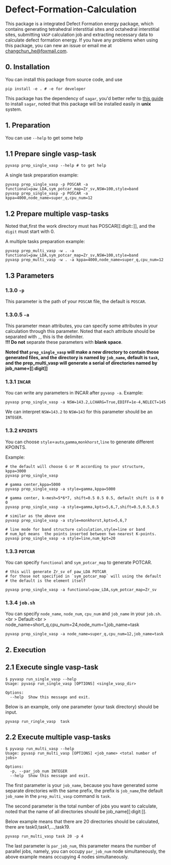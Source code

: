 # Defect-Formation-Calculation

This package is a integrated Defect Formation energy package, which contains generating tetrahedral interstitial sites and  octahedral interstitial sites, submitting `VASP` calculation job and extracting necessary data to calculate defect formation energy. If you have any problems when using this package, you can new an issue or email me at changchun_he@foxmail.com.




## 0. Installation
You can install this package from source code, and use

```shell
pip install -e . # -e for developer
```

This package has the dependency of  `sagar`, you'd better refer to [this guide](https://sagar.readthedocs.io/zh_CN/latest/installation/quick_install.html)  to install `sagar`, noted that this package  will be installed easily in __unix__ system.

## 1. Preparation

You can use `--help` to get some help

## 1.1 Prepare single vasp-task

```shell
pyvasp prep_single_vasp --help # to get help
```

A single task  preparation example:

```shell
pyvasp prep_single_vasp -p POSCAR -a functional=paw_LDA,sym_potcar_map=Zr_sv,NSW=100,style=band
pyvasp prep_single_vasp -p POSCAR -a kppa=4000,node_name=super_q,cpu_num=12
```

## 1.2 Prepare multiple vasp-tasks

Noted that,first the work directory must has POSCAR[[:digit::]], and the `digit` must start with 0.


A multiple tasks preparation example:

```shell
pyvasp prep_multi_vasp -w . -a functional=paw_LDA,sym_potcar_map=Zr_sv,NSW=100,style=band
pyvasp prep_multi_vasp -w . -a kppa=4000,node_name=super_q,cpu_num=12
```

## 1.3 Parameters

### 1.3.0 `-p`

This parameter is the path of your `POSCAR` file, the default is `POSCAR`.

### 1.3.0.5 `-a`

This parameter mean attributes, you can specify some attributes in your calculation through this parameter. Noted that each attribute should be separated with `,`, this is the delimiter. <br />
 **!!! Do not** separate these parameters with **blank space**.

__Noted that `prep_single_vasp` will make a new directory to contain those generated files, and the directory is named by `job_name`, default is `task`, and the prep_multi_vasp will generate a serial of directories named by job_name+[[:digit]]__

### 1.3.1 `INCAR`

You can write any parameters  in INCAR  after `pyvasp -a`. Example:

```shell
pyvasp prep_single_vasp -a NSW=143.2,LCHARG=True,EDIFF=1e-4,NELECT=145
```
We can interpret `NSW=143.2` to `NSW=143` for this parameter should be an `INTEGER`.

### 1.3.2 `KPOINTS`
You can choose `style`=`auto`,`gamma`,`monkhorst`,`line` to generate different KPOINTS.

Example:
```shell
# the default will choose G or M according to your structure, kppa=3000
pyvasp prep_single_vasp

# gamma center,kppa=5000
pyvasp prep_single_vasp -a style=gamma,kppa=5000

# gamma center, k-mesh=5*6*7, shift=0.5 0.5 0.5, default shift is 0 0 0
pyvasp prep_single_vasp -a style=gamma,kpts=5,6,7,shift=0.5,0.5,0.5

# similar as the above one
pyvasp prep_single_vasp -a style=monkhorst,kpts=5,6,7

# line mode for band structure calculation,style=line or band
# num_kpt means  the points inserted between two nearest K-points.
pyvasp prep_single_vasp -a style=line,num_kpt=20
```

### 1.3.3 `POTCAR`
You can specify `functional` and `sym_potcar_map` to generate POTCAR.


```shell
# this will generate Zr_sv of paw_LDA POTCAR
# for those not specified in `sym_potcar_map` will using the default
# the default is the element itself

pyvasp prep_single_vasp -a functional=paw_LDA,sym_potcar_map=Zr_sv
```

### 1.3.4 `job.sh`
You can specify `node_name`, `node_num`, `cpu_num` and `job_name` in your `job.sh`.<br \>
Default:<br \>
node_name=short_q,cpu_num=24,node_num=1,job_name=task

```shell
pyvasp prep_single_vasp -a node_name=super_q,cpu_num=12,job_name=task
```

## 2. Execution

## 2.1 Execute single vasp-task

```shell
$ pyvasp run_single_vasp --help
Usage: pyvasp run_single_vasp [OPTIONS] <single_vasp_dir>

Options:
  --help  Show this message and exit.
```

Below is an example, only one parameter (your task directory) should be input.

```shell
pyvasp run_ringle_vasp  task
```


## 2.2 Execute multiple vasp-tasks

```shell
$ pyvasp run_multi_vasp --help
Usage: pyvasp run_multi_vasp [OPTIONS] <job_name> <total number of jobs>

Options:
  -p, --par_job_num INTEGER
  --help  Show this message and exit.
```

The first parameter is your `job_name`, because you have generated some separate directories with the same prefix, the prefix is `job_name`,the default `job_name` in the `prep_multi_vasp` command is `task`.

The second parameter is the total number of jobs you want to calculate, noted that the name of all directories should be job_name[[:digit:]].

Below example means that there are 20 directories should be calculated, there are task0,task1,...,task19.

```shell
pyvasp run_multi_vasp task 20 -p 4
```

The last parameter is `par_job_num`, this parameter means the number of parallel jobs, namely, you can occupy `par_job_num` node simultaneously, the above example means occupying 4 nodes simultaneously.
